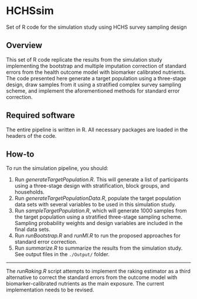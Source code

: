 # HCHSsim
Set of R code for the simulation study using HCHS survey sampling design

## Overview

This set of R code replicate the results from the simulation study implementing the bootstrap and multiple imputation correction of standard errors from the health outcome model with biomarker calibrated nutrients. The code presented here generate a target population using a three-stage design, draw samples from it using a stratified complex survey sampling scheme, and implement the aforementioned methods for standard error correction.

## Required software

The entire pipeline is written in R. All necessary packages are loaded in the headers of the code.

## How-to

To run the simulation pipeline, you should:

1. Run *generateTargetPopulation.R*. This will generate a list of participants using a three-stage design with stratification, block groups, and households.
2. Run *generateTargetPopulationData.R*, populate the target population data sets with several variables to be used in this simulation study.
3. Run *sampleTargetPopulation.R*, which will generate 1000 samples from the target population using a stratified three-stage sampling scheme. Sampling probability weights and design variables are included in the final data sets.
4. Run *runBootstrap.R* and *runMI.R* to run the proposed approaches for standard error correction.
5. Run *summarize.R* to summarize the results from the simulation study. See output files in the `./Output/` folder.


***
The *runRaking.R* script attempts to implement the raking estimator as a third alternative to correct the standard errors from the outcome model with biomarker-calibrated nutrients as the main exposure. The current implementation needs to be revised.
